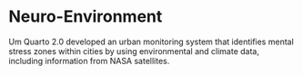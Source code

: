 # Neuro-Environment
Um Quarto 2.0 developed an urban monitoring system that identifies mental stress zones within cities by using environmental and climate data, including information from NASA satellites.
